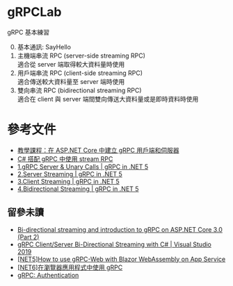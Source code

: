 # gRPCLab
gRPC 基本練習

0. 基本通訊: SayHello
1. 主機端串流 RPC (server-side streaming RPC)   
適合從 server 端取得較大資料量時使用
2. 用戶端串流 RPC (client-side streaming RPC)   
適合傳送較大資料量至 server 端時使用
3. 雙向串流 RPC (bidirectional streaming RPC)   
適合在 client 與 server 端間雙向傳送大資料量或是即時資料時使用

# 參考文件
* [教學課程：在 ASP.NET Core 中建立 gRPC 用戶端和伺服器](https://docs.microsoft.com/zh-tw/aspnet/core/tutorials/grpc/grpc-start?view=aspnetcore-6.0&tabs=visual-studio)
* [C# 搭配 gRPC 中使用 stream RPC](https://blog.yowko.com/csharp-grpc-stream/)
* [1.gRPC Server & Unary Calls | gRPC in .NET 5](https://www.youtube.com/watch?v=hp5FTB7PI9s)
* [2.Server Streaming | gRPC in .NET 5](https://www.youtube.com/watch?v=F2T6xNRoa1E)
* [3.Client Streaming | gRPC in .NET 5](https://www.youtube.com/watch?v=DNxdvRQ4qRQ)
* [4.Bidirectional Streaming | gRPC in .NET 5](https://www.youtube.com/watch?v=wY4nMSUF9e0&t=1s)

## 留參未讀
* [Bi-directional streaming and introduction to gRPC on ASP.NET Core 3.0 (Part 2)](https://eddyf1xxxer.medium.com/bi-directional-streaming-and-introduction-to-grpc-on-asp-net-core-3-0-part-2-d9127a58dcdb) 
* [gRPC Client/Server Bi-Directional Streaming with C# | Visual Studio 2019](https://www.youtube.com/watch?v=6fiSsxEY4dg&ab_channel=Hacked)
* [[NET5]How to use gRPC-Web with Blazor WebAssembly on App Service](https://azure.github.io/AppService/2021/03/15/How-to-use-gRPC-Web-with-Blazor-WebAssembly-on-App-Service.html)
* [[NET6]在瀏覽器應用程式中使用 gRPC](https://docs.microsoft.com/zh-tw/aspnet/core/grpc/browser?view=aspnetcore-6.0)
* [gRPC: Authentication](https://grpc.io/docs/guides/auth/)
